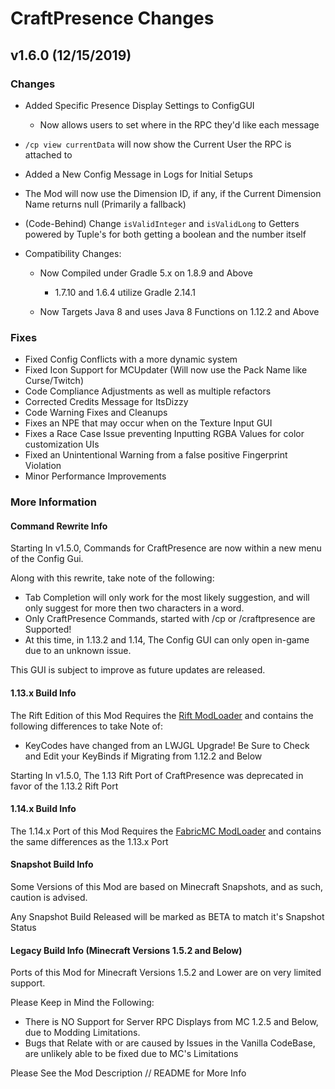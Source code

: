 # CraftPresence Changes

## v1.6.0 (12/15/2019)

### Changes

*   Added Specific Presence Display Settings to ConfigGUI

    *   Now allows users to set where in the RPC they'd like each message
*   `/cp view currentData` will now show the Current User the RPC is attached to

*   Added a New Config Message in Logs for Initial Setups

*   The Mod will now use the Dimension ID, if any, if the Current Dimension Name returns null (Primarily a fallback)

*   (Code-Behind) Change `isValidInteger` and `isValidLong` to Getters powered by Tuple's for both getting a boolean and the number itself

*   Compatibility Changes:

    *   Now Compiled under Gradle 5.x on 1.8.9 and Above

        *   1.7.10 and 1.6.4 utilize Gradle 2.14.1

    *   Now Targets Java 8 and uses Java 8 Functions on 1.12.2 and Above

### Fixes

*   Fixed Config Conflicts with a more dynamic system
*   Fixed Icon Support for MCUpdater (Will now use the Pack Name like Curse/Twitch)
*   Code Compliance Adjustments as well as multiple refactors
*   Corrected Credits Message for ItsDizzy
*   Code Warning Fixes and Cleanups
*   Fixes an NPE that may occur when on the Texture Input GUI
*   Fixes a Race Case Issue preventing Inputting RGBA Values for color customization UIs
*   Fixed an Unintentional Warning from a false positive Fingerprint Violation
*   Minor Performance Improvements

### More Information

#### Command Rewrite Info

Starting In v1.5.0, Commands for CraftPresence are now within a new menu of the Config Gui.

Along with this rewrite, take note of the following:

*   Tab Completion will only work for the most likely suggestion, and will only suggest for more then two characters in a word.
*   Only CraftPresence Commands, started with /cp or /craftpresence are Supported!
*   At this time, in 1.13.2 and 1.14, The Config GUI can only open in-game due to an unknown issue.

This GUI is subject to improve as future updates are released.

#### 1.13.x Build Info

The Rift Edition of this Mod Requires the [Rift ModLoader](https://www.curseforge.com/minecraft/mc-mods/rift) and contains the following differences to take Note of:

*   KeyCodes have changed from an LWJGL Upgrade! Be Sure to Check and Edit your KeyBinds if Migrating from 1.12.2 and Below

Starting In v1.5.0, The 1.13 Rift Port of CraftPresence was deprecated in favor of the 1.13.2 Rift Port

#### 1.14.x Build Info

The 1.14.x Port of this Mod Requires the [FabricMC ModLoader](https://www.curseforge.com/minecraft/mc-mods/fabric-api) and contains the same differences as the 1.13.x Port

#### Snapshot Build Info

Some Versions of this Mod are based on Minecraft Snapshots, and as such, caution is advised.

Any Snapshot Build Released will be marked as BETA to match it's Snapshot Status

#### Legacy Build Info (Minecraft Versions 1.5.2 and Below)

Ports of this Mod for Minecraft Versions 1.5.2 and Lower are on very limited support.

Please Keep in Mind the Following:

*   There is NO Support for Server RPC Displays from MC 1.2.5 and Below, due to Modding Limitations.
*   Bugs that Relate with or are caused by Issues in the Vanilla CodeBase, are unlikely able to be fixed due to MC's Limitations

Please See the Mod Description // README for More Info
